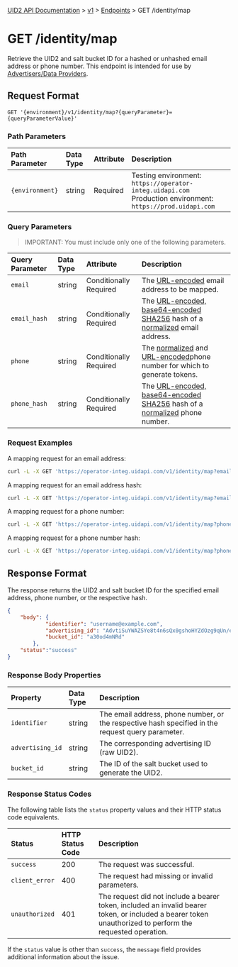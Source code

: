 [UID2 API Documentation](../../README.md) > [v1](../README.md) > [Endpoints](./README.md) > GET /identity/map

# GET /identity/map

Retrieve the UID2 and salt bucket ID for a hashed or unhashed email address or phone number. This endpoint is intended for use by [Advertisers/Data Providers](../guides/advertiser-dataprovider-guide.md).


## Request Format

```GET '{environment}/v1/identity/map?{queryParameter}={queryParameterValue}'```

### Path Parameters

| Path Parameter | Data Type | Attribute | Description |
| :--- | :--- | :--- | :--- |
| `{environment}` | string | Required | Testing environment: `https://operator-integ.uidapi.com`<br/>Production environment: `https://prod.uidapi.com` |

###  Query Parameters

>IMPORTANT: You must include only one of the following parameters.

| Query Parameter | Data Type | Attribute | Description |
| :--- | :--- | :--- | :--- |
| `email` | string | Conditionally Required | The [URL-encoded](../README.md#query-parameter-value-encoding) email address to be mapped. |
| `email_hash` | string | Conditionally Required | The [URL-encoded, base64-encoded SHA256](../README.md#email-address-hash-encoding) hash of a [normalized](../README.md#email-address-normalization) email address. |
| `phone` | string | Conditionally Required | The [normalized](../README.md#phone-number-normalization) and [URL-encoded](../README.md#query-parameter-value-encoding)phone number for which to generate tokens. |
| `phone_hash` | string | Conditionally Required | The [URL-encoded, base64-encoded SHA256](../README.md#phone-number-hash-encoding) hash of a [normalized](../README.md#phone-number-normalization) phone number. |


### Request Examples

A mapping request for an email address:

```sh
curl -L -X GET 'https://operator-integ.uidapi.com/v1/identity/map?email=username@example.com' -H 'Authorization: Bearer YourTokenBV3tua4BXNw+HVUFpxLlGy8nWN6mtgMlIk='
```
A mapping request for an email address hash:

```sh
curl -L -X GET 'https://operator-integ.uidapi.com/v1/identity/map?email_hash=eVvLS%2FVg%2BYZ6%2Bz3i0NOpSXYyQAfEXqCZ7BTpAjFUBUc%3D' -H 'Authorization: Bearer YourTokenBV3tua4BXNw+HVUFpxLlGy8nWN6mtgMlIk='
```

A mapping request for a phone number:

```sh
curl -L -X GET 'https://operator-integ.uidapi.com/v1/identity/map?phone=%2B1111111111' -H 'Authorization: Bearer YourTokenBV3tua4BXNw+HVUFpxLlGy8nWN6mtgMlIk='
```
A mapping request for a phone number hash:

```sh
curl -L -X GET 'https://operator-integ.uidapi.com/v1/identity/map?phone_hash=eVvLS%2FVg%2BYZ6%2Bz3i0NOpSXYyQAfEXqCZ7BTpAjFUBUc%3D' -H 'Authorization: Bearer YourTokenBV3tua4BXNw+HVUFpxLlGy8nWN6mtgMlIk='
```

## Response Format

The response returns the UID2 and salt bucket ID for the specified email address, phone number, or the respective hash.

```json
{
    "body": {
            "identifier": "username@example.com",
            "advertising_id": "AdvtiSuYWAZSYe8t4n6sQx0gshoHYZdOzg9qUn/eKgE=",
            "bucket_id": "a30od4mNRd"
        },
    "status":"success"
}
```

### Response Body Properties

| Property | Data Type | Description |
| :--- | :--- | :--- |
| `identifier` | string | The email address, phone number, or the respective hash specified in the request query parameter. |
| `advertising_id` | string | The corresponding advertising ID (raw UID2). |
| `bucket_id` | string | The ID of the salt bucket used to generate the UID2. |

### Response Status Codes

The following table lists the `status` property values and their HTTP status code equivalents.

| Status | HTTP Status Code | Description |
| :--- | :--- | :--- |
| `success` | 200 | The request was successful. |
| `client_error` | 400 | The request had missing or invalid parameters.|
| `unauthorized` | 401 | The request did not include a bearer token, included an invalid bearer token, or included a bearer token unauthorized to perform the requested operation. |

If the `status` value is other than `success`, the `message` field provides additional information about the issue.
